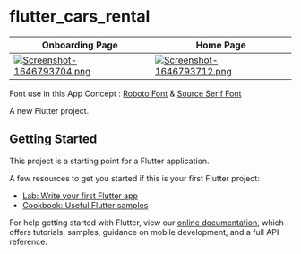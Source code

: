 # flutter_cars_rental

| Onboarding Page     | Home Page      |  
| ------------- | -------------    | 
| [![Screenshot-1646793704.png](https://i.postimg.cc/TPs3gsxK/Screenshot-1646793704.png)](https://postimg.cc/zLnN10VN) | [![Screenshot-1646793712.png](https://i.postimg.cc/L8dkByH0/Screenshot-1646793712.png)](https://postimg.cc/RNRnvLJc)  |

Font use in this App Concept : [Roboto Font](https://fonts.google.com/specimen/Roboto?query=roboto) & [Source Serif Font](https://fonts.google.com/specimen/Source+Serif+Pro?preview.size=38&query=source+serif)

A new Flutter project.

## Getting Started

This project is a starting point for a Flutter application.

A few resources to get you started if this is your first Flutter project:

- [Lab: Write your first Flutter app](https://flutter.dev/docs/get-started/codelab)
- [Cookbook: Useful Flutter samples](https://flutter.dev/docs/cookbook)

For help getting started with Flutter, view our
[online documentation](https://flutter.dev/docs), which offers tutorials,
samples, guidance on mobile development, and a full API reference.
